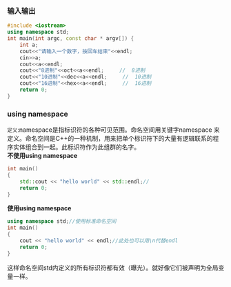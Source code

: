 ### 输入输出
```c++
#include <iostream>
using namespace std;
int main(int argc, const char * argv[]) {
    int a;
    cout<<"请输入一个数字，按回车结束"<<endl;
    cin>>a;
    cout<<a<<endl;
    cout<<"8进制"<<oct<<a<<endl;     //  8进制
    cout<<"10进制"<<dec<<a<<endl;     //  10进制
    cout<<"16进制"<<hex<<a<<endl;     //  16进制
    return 0;
}
```
### using namespace
`定义`:namespace是指标识符的各种可见范围。命名空间用关键字namespace 来定义。命名空间是C++的一种机制，用来把单个标识符下的大量有逻辑联系的程序实体组合到一起。此标识符作为此组群的名字。   
**不使用using namespace**
```c++
int main()
{
    std::cout << "hello world" << std::endl;//
    return 0;
}
```
**使用using namespace**
```c++
using namespace std;//使用标准命名空间
int main()
{
    cout << "hello world" << endl;//此处也可以用\n代替endl
    return 0;
}
```
这样命名空间std内定义的所有标识符都有效（曝光）。就好像它们被声明为全局变量一样。   

